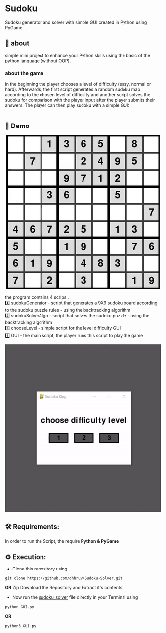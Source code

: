 # Sudoku

Sudoku generator and solver with simple GUI created in Python using PyGame.


## 🎯 about
simple mini project to enhance your Python skills using the basic of the python language (without OOP).<br />

### about the game
in the beginning the player chooses a level of difficulty (easy, normal or hard). Afterwards, the first script generates a random sudoku map according to the chosen level of difficulty and another script solves the sudoku for comparison with the player input after the player submits their answers.
The player can then play sudoku with a simple GUI:<br /><br />

## 👾 Demo
<p align="center">
	<img src="https://github.com/David-Elkabas/Sudoku/blob/master/gifs/playing%20the%20game.gif">
</p>

the program contains 4 scrips .<br /> 
1️⃣ sudokuGenerator - script that generates a 9X9 sudoku board according to the sudoku puzzle rules - using the backtracking algorithm<br />
2️⃣ sudokuSolverAlgo - script that solves the sudoku puzzle - using the backtracking algorithm<br />
3️⃣ chooseLevel - simple script for the level difficulty GUI<br />
4️⃣ GUI - the main script, the player runs this script to play the game<br />

<p align="center">
	<img src="https://github.com/David-Elkabas/Sudoku/blob/master/gifs/start%20the%20game.gif">
</p>

## 🛠️ Requirements:
In order to run the Script, the require **Python & PyGame** 

## ⚙️ Execution:
-	Clone this repository using
```
git clone https://github.com/dhhruv/Sudoku-Solver.git
```
**OR**
Zip Download the Repository and Extract it's contents.
-	Now run the [sudoku_solver](https://github.com/David-Elkabas/Sudoku) file directly in your Terminal using
```
python GUI.py
```
**OR**
```
python3 GUI.py
```
